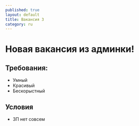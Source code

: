 ```yaml
---
published: true
layout: default
title: Вакансия 3
category: ru
---
```

# Новая вакансия из админки!

## Требования:
- Умный
- Красивый
- Бескорыстный

## Условия
- ЗП нет совсем
